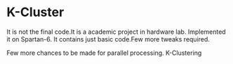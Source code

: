 K-Cluster
=========
It is not the final code.It is a academic project in hardware lab. Implemented it on Spartan-6. It contains just basic code.Few more tweaks required.

Few more chances to be made for parallel processing.
K-Clustering
